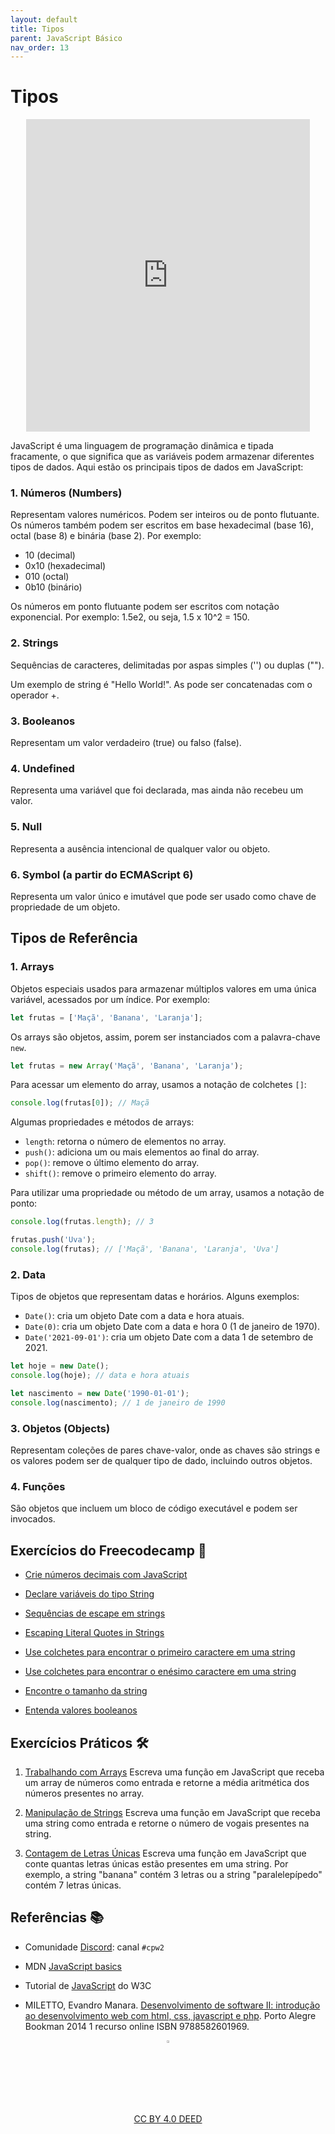 ```yaml
---
layout: default
title: Tipos
parent: JavaScript Básico
nav_order: 13
---
```


# Tipos

<center>
<iframe src="https://cpw2.rpmhub.dev/tipos/slides/index.html#/" title="Tipos" width="90%" height="500" style="border:none;"></iframe>
</center>

JavaScript é uma linguagem de programação dinâmica e tipada fracamente, o que
significa que as variáveis podem armazenar diferentes tipos de dados. Aqui estão
os principais tipos de dados em JavaScript:

### 1. Números (Numbers)

Representam valores numéricos. Podem ser inteiros ou de ponto flutuante. Os
números também podem ser escritos em base hexadecimal (base 16), octal (base 8)
e binária (base 2). Por exemplo:

* 10 (decimal)
* 0x10 (hexadecimal)
* 010 (octal)
* 0b10 (binário)

Os números em ponto flutuante podem ser escritos com notação exponencial. Por
exemplo: 1.5e2, ou seja, 1.5 x 10^2 = 150.

### 2. Strings

Sequências de caracteres, delimitadas por aspas simples ('') ou duplas ("").

Um exemplo de string é "Hello World!". As pode ser concatenadas com o operador +.

### 3. Booleanos

Representam um valor verdadeiro (true) ou falso (false).

### 4. Undefined

Representa uma variável que foi declarada, mas ainda não recebeu um valor.

### 5. Null

Representa a ausência intencional de qualquer valor ou objeto.

### 6. Symbol (a partir do ECMAScript 6)

Representa um valor único e imutável que pode ser usado como chave de
propriedade de um objeto.

## Tipos de Referência

### 1. Arrays

Objetos especiais usados para armazenar múltiplos valores em uma única variável,
acessados por um índice. Por exemplo:

```javascript
let frutas = ['Maçã', 'Banana', 'Laranja'];
```

Os arrays são objetos, assim, porem ser instanciados com a palavra-chave `new`.

```javascript
let frutas = new Array('Maçã', 'Banana', 'Laranja');
```

Para acessar um elemento do array, usamos a notação de colchetes `[]`:

```javascript
console.log(frutas[0]); // Maçã
```

Algumas propriedades e métodos de arrays:

* `length`: retorna o número de elementos no array.
* `push()`: adiciona um ou mais elementos ao final do array.
* `pop()`: remove o último elemento do array.
* `shift()`: remove o primeiro elemento do array.

Para utilizar uma  propriedade ou método de um array, usamos a notação de ponto:

```javascript
console.log(frutas.length); // 3
```

```javascript
frutas.push('Uva');
console.log(frutas); // ['Maçã', 'Banana', 'Laranja', 'Uva']
```

### 2. Data

Tipos de objetos que representam datas e horários. Alguns exemplos:

* `Date()`: cria um objeto Date com a data e hora atuais.
* `Date(0)`: cria um objeto Date com a data e hora 0 (1 de janeiro de 1970).
* `Date('2021-09-01')`: cria um objeto Date com a data 1 de setembro de 2021.

```javascript
let hoje = new Date();
console.log(hoje); // data e hora atuais
```

```javascript
let nascimento = new Date('1990-01-01');
console.log(nascimento); // 1 de janeiro de 1990
```

### 3. Objetos (Objects)

Representam coleções de pares chave-valor, onde as chaves são strings e os
valores podem ser de qualquer tipo de dado, incluindo outros objetos.

### 4. Funções

São objetos que incluem um bloco de código executável e podem ser invocados.


## Exercícios do Freecodecamp 🎯

* [Crie números decimais com JavaScript](https://www.freecodecamp.org/learn/javascript-algorithms-and-data-structures/basic-javascript/create-decimal-numbers-with-javascript)

* [Declare variáveis do tipo String](https://www.freecodecamp.org/learn/javascript-algorithms-and-data-structures/basic-javascript/declare-string-variables)

* [Sequências de escape em strings](https://www.freecodecamp.org/learn/javascript-algorithms-and-data-structures/basic-javascript/escape-sequences-in-strings)

* [Escaping Literal Quotes in Strings](https://www.freecodecamp.org/learn/javascript-algorithms-and-data-structures/basic-javascript/escaping-literal-quotes-in-strings)

* [Use colchetes para encontrar o primeiro caractere em uma string](https://www.freecodecamp.org/learn/javascript-algorithms-and-data-structures/basic-javascript/use-bracket-notation-to-find-the-first-character-in-a-string)

* [Use colchetes para encontrar o enésimo caractere em uma string](https://www.freecodecamp.org/learn/javascript-algorithms-and-data-structures/basic-javascript/use-bracket-notation-to-find-the-nth-to-last-character-in-a-string)

* [Encontre o tamanho da string](https://www.freecodecamp.org/learn/javascript-algorithms-and-data-structures/basic-javascript/find-the-length-of-a-string)

* [Entenda valores booleanos](https://www.freecodecamp.org/learn/javascript-algorithms-and-data-structures/basic-javascript/understanding-boolean-values)

## Exercícios Práticos 🛠

1. [Trabalhando com Arrays](https://jsfiddle.net/prestesmachado/8Lkbcjre/)
    Escreva uma função em JavaScript que receba um array de números como entrada
    e retorne a média aritmética dos números presentes no array.

2. [Manipulação de Strings](https://jsfiddle.net/prestesmachado/75zfLcxn/5/)
    Escreva uma função em JavaScript que receba uma string como entrada e
    retorne o número de vogais presentes na string.

3. [Contagem de Letras Únicas](https://jsfiddle.net/prestesmachado/8Lkbcjre/4/)
    Escreva uma função em JavaScript que conte quantas letras únicas estão
    presentes em uma string. Por exemplo, a string "banana" contém 3 letras
    ou a string "paralelepípedo" contém 7 letras únicas.

## Referências 📚

* Comunidade [Discord](https://discord.com/invite/C29cqvm): canal `#cpw2`

* MDN [JavaScript basics](https://developer.mozilla.org/en-US/docs/Learn/Getting_started_with_the_web/JavaScript_basics)

* Tutorial de [JavaScript](http://www.w3schools.com/js) do W3C

* MILETTO, Evandro Manara. [Desenvolvimento de software II: introdução ao desenvolvimento web com html, css, javascript e php](https://biblioteca.ifrs.edu.br/pergamum_ifrs/biblioteca_s/acesso_login.php?cod_acervo_acessibilidade=5020682&acesso=aHR0cHM6Ly9pbnRlZ3JhZGEubWluaGFiaWJsaW90ZWNhLmNvbS5ici9ib29rcy85Nzg4NTgyNjAxOTY5&label=acesso%20restrito). Porto Alegre Bookman 2014 1 recurso online ISBN 9788582601969.

<center>
<a href="https://rpmhub.dev" target="blanck"><img src="../imgs/logo.png" alt="Rodrigo Prestes Machado" width="3%" height="3%" border=0 style="border:0; text-decoration:none; outline:none"></a><br/>
<a rel="license" href="http://creativecommons.org/licenses/by/4.0/">CC BY 4.0 DEED</a>
